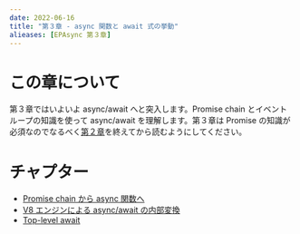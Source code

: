 ```yaml
---
date: 2022-06-16
title: "第３章 - async 関数と await 式の挙動"
alieases: [EPAsync 第３章]
---
```


# この章について

第３章ではいよいよ async/await へと突入します。Promise chain とイベントループの知識を使って async/await を理解します。第３章は Promise の知識が必須なのでなるべく[第２章](sec-02-epasync)を終えてから読むようにしてください。

# チャプター

- [Promise chain から async 関数へ](14-epasync-chain-to-async-await)
- [V8 エンジンによる async/await の内部変換](15-epasync-v8-converting)
- [Top-level await](16-epasync-top-level-async)

